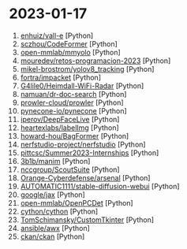 # 2023-01-17

1. [enhuiz/vall-e](https://github.com/enhuiz/vall-e "An unofficial PyTorch implementation of the audio LM VALL-E, WIP") [Python]
2. [sczhou/CodeFormer](https://github.com/sczhou/CodeFormer "[NeurIPS 2022] Towards Robust Blind Face Restoration with Codebook Lookup Transformer") [Python]
3. [open-mmlab/mmyolo](https://github.com/open-mmlab/mmyolo "OpenMMLab YOLO series toolbox and benchmark. Implemented RTMDet, YOLOv5, YOLOv6, YOLOv7, YOLOv8,YOLOX, PPYOLOE, etc.") [Python]
4. [mouredev/retos-programacion-2023](https://github.com/mouredev/retos-programacion-2023 "Ejercicios de código semanales en 2023 de la comunidad MoureDev para practicar lógica en cualquier lenguaje de programación.") [Python]
5. [mikel-brostrom/yolov8_tracking](https://github.com/mikel-brostrom/yolov8_tracking "Multi-object tracking and segmentation using YOLOv8") [Python]
6. [fortra/impacket](https://github.com/fortra/impacket "Impacket is a collection of Python classes for working with network protocols.") [Python]
7. [G4lile0/Heimdall-WiFi-Radar](https://github.com/G4lile0/Heimdall-WiFi-Radar "Heimdall WiFi Radar ESP8266") [Python]
8. [namuan/dr-doc-search](https://github.com/namuan/dr-doc-search "Converse with book - Built with GPT-3") [Python]
9. [prowler-cloud/prowler](https://github.com/prowler-cloud/prowler "Prowler is an Open Source Security tool to perform Cloud Security best practices assessments, audits, incident response, continuous monitoring, hardening and forensics readiness. It contains hundreds of controls covering CIS, PCI-DSS, ISO27001, GDPR, HIPAA, FFIEC, SOC2, AWS FTR, ENS and custom security frameworks.") [Python]
10. [pynecone-io/pynecone](https://github.com/pynecone-io/pynecone "Web apps in pure Python.") [Python]
11. [iperov/DeepFaceLive](https://github.com/iperov/DeepFaceLive "Real-time face swap for PC streaming or video calls") [Python]
12. [heartexlabs/labelImg](https://github.com/heartexlabs/labelImg "LabelImg is now part of the Label Studio community. The popular image annotation tool created by Tzutalin is no longer actively being developed, but you can check out Label Studio, the open source data labeling tool for images, text, hypertext, audio, video and time-series data.") [Python]
13. [howard-hou/BagFormer](https://github.com/howard-hou/BagFormer "PyTorch code for BagFormer: Better Cross-Modal Retrieval via bag-wise interaction") [Python]
14. [nerfstudio-project/nerfstudio](https://github.com/nerfstudio-project/nerfstudio "A collaboration friendly studio for NeRFs") [Python]
15. [pittcsc/Summer2023-Internships](https://github.com/pittcsc/Summer2023-Internships "Collection of Summer 2023 tech internships!") [Python]
16. [3b1b/manim](https://github.com/3b1b/manim "Animation engine for explanatory math videos") [Python]
17. [nccgroup/ScoutSuite](https://github.com/nccgroup/ScoutSuite "Multi-Cloud Security Auditing Tool") [Python]
18. [Orange-Cyberdefense/arsenal](https://github.com/Orange-Cyberdefense/arsenal "Arsenal is just a quick inventory and launcher for hacking programs") [Python]
19. [AUTOMATIC1111/stable-diffusion-webui](https://github.com/AUTOMATIC1111/stable-diffusion-webui "Stable Diffusion web UI") [Python]
20. [google/jax](https://github.com/google/jax "Composable transformations of Python+NumPy programs: differentiate, vectorize, JIT to GPU/TPU, and more") [Python]
21. [open-mmlab/OpenPCDet](https://github.com/open-mmlab/OpenPCDet "OpenPCDet Toolbox for LiDAR-based 3D Object Detection.") [Python]
22. [cython/cython](https://github.com/cython/cython "The most widely used Python to C compiler") [Python]
23. [TomSchimansky/CustomTkinter](https://github.com/TomSchimansky/CustomTkinter "A modern and customizable python UI-library based on Tkinter") [Python]
24. [ansible/awx](https://github.com/ansible/awx "AWX provides a web-based user interface, REST API, and task engine built on top of Ansible. It is one of the upstream projects for Red Hat Ansible Automation Platform.") [Python]
25. [ckan/ckan](https://github.com/ckan/ckan "CKAN is an open-source DMS (data management system) for powering data hubs and data portals. CKAN makes it easy to publish, share and use data. It powers catalog.data.gov, open.canada.ca/data, data.humdata.org among many other sites.") [Python]
